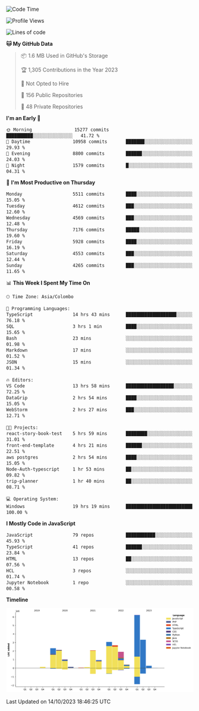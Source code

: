 
<!--START_SECTION:waka-->
![Code Time](http://img.shields.io/badge/Code%20Time-1%2C208%20hrs%2024%20mins-blue)

![Profile Views](http://img.shields.io/badge/Profile%20Views-0-blue)

![Lines of code](https://img.shields.io/badge/From%20Hello%20World%20I%27ve%20Written-26.7%20million%20lines%20of%20code-blue)

**🐱 My GitHub Data** 

> 📦 1.6 MB Used in GitHub's Storage 
 > 
> 🏆 1,305 Contributions in the Year 2023
 > 
> 🚫 Not Opted to Hire
 > 
> 📜 156 Public Repositories 
 > 
> 🔑 48 Private Repositories 
 > 
**I'm an Early 🐤** 

```text
🌞 Morning                15277 commits       ██████████░░░░░░░░░░░░░░░   41.72 % 
🌆 Daytime                10958 commits       ███████░░░░░░░░░░░░░░░░░░   29.93 % 
🌃 Evening                8800 commits        ██████░░░░░░░░░░░░░░░░░░░   24.03 % 
🌙 Night                  1579 commits        █░░░░░░░░░░░░░░░░░░░░░░░░   04.31 % 
```
📅 **I'm Most Productive on Thursday** 

```text
Monday                   5511 commits        ████░░░░░░░░░░░░░░░░░░░░░   15.05 % 
Tuesday                  4612 commits        ███░░░░░░░░░░░░░░░░░░░░░░   12.60 % 
Wednesday                4569 commits        ███░░░░░░░░░░░░░░░░░░░░░░   12.48 % 
Thursday                 7176 commits        █████░░░░░░░░░░░░░░░░░░░░   19.60 % 
Friday                   5928 commits        ████░░░░░░░░░░░░░░░░░░░░░   16.19 % 
Saturday                 4553 commits        ███░░░░░░░░░░░░░░░░░░░░░░   12.44 % 
Sunday                   4265 commits        ███░░░░░░░░░░░░░░░░░░░░░░   11.65 % 
```


📊 **This Week I Spent My Time On** 

```text
🕑︎ Time Zone: Asia/Colombo

💬 Programming Languages: 
TypeScript               14 hrs 43 mins      ███████████████████░░░░░░   76.18 % 
SQL                      3 hrs 1 min         ████░░░░░░░░░░░░░░░░░░░░░   15.65 % 
Bash                     23 mins             ░░░░░░░░░░░░░░░░░░░░░░░░░   01.98 % 
Markdown                 17 mins             ░░░░░░░░░░░░░░░░░░░░░░░░░   01.52 % 
JSON                     15 mins             ░░░░░░░░░░░░░░░░░░░░░░░░░   01.34 % 

🔥 Editors: 
VS Code                  13 hrs 58 mins      ██████████████████░░░░░░░   72.25 % 
DataGrip                 2 hrs 54 mins       ████░░░░░░░░░░░░░░░░░░░░░   15.05 % 
WebStorm                 2 hrs 27 mins       ███░░░░░░░░░░░░░░░░░░░░░░   12.71 % 

🐱‍💻 Projects: 
react-story-book-test    5 hrs 59 mins       ████████░░░░░░░░░░░░░░░░░   31.01 % 
front-end-template       4 hrs 21 mins       ██████░░░░░░░░░░░░░░░░░░░   22.51 % 
aws postgres             2 hrs 54 mins       ████░░░░░░░░░░░░░░░░░░░░░   15.05 % 
Node-Auth-typescript     1 hr 53 mins        ██░░░░░░░░░░░░░░░░░░░░░░░   09.82 % 
trip-planner             1 hr 40 mins        ██░░░░░░░░░░░░░░░░░░░░░░░   08.71 % 

💻 Operating System: 
Windows                  19 hrs 19 mins      █████████████████████████   100.00 % 
```

**I Mostly Code in JavaScript** 

```text
JavaScript               79 repos            ███████████░░░░░░░░░░░░░░   45.93 % 
TypeScript               41 repos            ██████░░░░░░░░░░░░░░░░░░░   23.84 % 
HTML                     13 repos            ██░░░░░░░░░░░░░░░░░░░░░░░   07.56 % 
HCL                      3 repos             ░░░░░░░░░░░░░░░░░░░░░░░░░   01.74 % 
Jupyter Notebook         1 repo              ░░░░░░░░░░░░░░░░░░░░░░░░░   00.58 % 
```



**Timeline**

![Lines of Code chart](https://raw.githubusercontent.com/ccweerasinghe1994/ccweerasinghe1994/master/assets/bar_graph.png)


 Last Updated on 14/10/2023 18:46:25 UTC
<!--END_SECTION:waka-->
